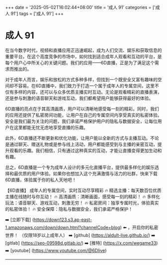 +++
date = '2025-05-02T16:02:44+08:00'
title = '成人 91'
categories = ['成人 91']
tags = ['成人 91']
+++

# 成人 91

在当今数字时代，视频和直播应用正迅速崛起，成为人们交流、娱乐和获取信息的重要平台。在这个高度竞争的市场中，如何找到适合成年人观看和互动的平台，是每个用户心中所关心的关键问题。我们的应用——6D直播，正是为了满足这个需求而推出的。

对于成年人而言，娱乐和放松的方式多种多样，但找到一个既安全又富有趣味的空间却不容易。在6D直播中，我们致力于打造一个属于成年人的专属空间，这里不仅有多样的内容，还可以与众多优质主播实时互动。无论是观看精彩的直播表演，还是参与刺激的语音聊天和游戏互动，我们都希望用户能够获得最好的体验。

6D直播的亮点在于其高清画质，用户可以清晰地感受每一刻的精彩。同时，我们的应用还提供了私密房间功能，让用户在自己的专属空间内享受真实的私密体验。安全是我们最为关注的问题，我们承诺严格保护用户的隐私与数据安全，让每位用户在这里都能无忧无虑地享受直播的乐趣。

此外，6D直播还不断更新和优化功能，让用户能以全新的方式与主播互动。不论是通过聊天、赠送礼物或是参与线上活动，用户都能感受到与主播的亲密互动，提升观看的乐趣。我们相信，只有通过这种真实的互动，才能让直播变得更加生动和有趣。

总之，6D直播是一个专为成年人设计的多元化直播平台，提供最多样化的娱乐选择和最优质的用户体验。如果你也想加入这个充满激情与活力的社群，快来下载6D直播，体验属于你的私人天地吧！

【6D直播】
成年人的专属空间，实时互动尽享精彩
🔥 精选主播：每天数百位优质主播在线随时与你互动！
🔥 高清画质：清晰画面，感受每一刻的精彩！
🔥 多样化玩法：语音聊天、游戏互动，刺激无穷！
🔥 私密房间：独享专属时光，体验真实的私密体验！
🔥 安全保障：隐私与数据安全，我们承诺严格保护！

➡️ [立即下载] (https://down123.s3.ap-east-1.amazonaws.com/down/down.html?channelCode=blog) ⬅️ ，开启你的私密世界！
（仅限18岁以上成年人）
➡️ [github] (https://aldult-live.github.io/)
➡️ [gitlab] (https://seo-09598d.gitlab.io/)
➡️ [推特] (https://x.com/wegame33)
➡️ [youtube] (https://www.youtube.com/@6Dlive)

---
